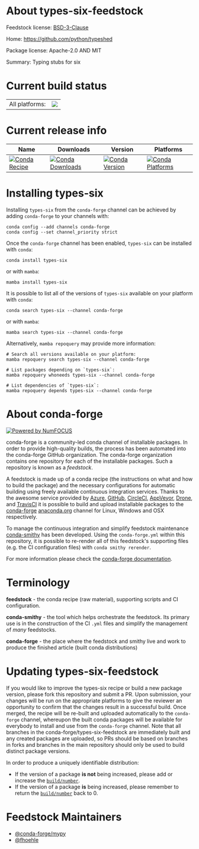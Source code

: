 About types-six-feedstock
=========================

Feedstock license: [BSD-3-Clause](https://github.com/conda-forge/types-six-feedstock/blob/main/LICENSE.txt)

Home: https://github.com/python/typeshed

Package license: Apache-2.0 AND MIT

Summary: Typing stubs for six

Current build status
====================


<table><tr><td>All platforms:</td>
    <td>
      <a href="https://dev.azure.com/conda-forge/feedstock-builds/_build/latest?definitionId=13171&branchName=main">
        <img src="https://dev.azure.com/conda-forge/feedstock-builds/_apis/build/status/types-six-feedstock?branchName=main">
      </a>
    </td>
  </tr>
</table>

Current release info
====================

| Name | Downloads | Version | Platforms |
| --- | --- | --- | --- |
| [![Conda Recipe](https://img.shields.io/badge/recipe-types--six-green.svg)](https://anaconda.org/conda-forge/types-six) | [![Conda Downloads](https://img.shields.io/conda/dn/conda-forge/types-six.svg)](https://anaconda.org/conda-forge/types-six) | [![Conda Version](https://img.shields.io/conda/vn/conda-forge/types-six.svg)](https://anaconda.org/conda-forge/types-six) | [![Conda Platforms](https://img.shields.io/conda/pn/conda-forge/types-six.svg)](https://anaconda.org/conda-forge/types-six) |

Installing types-six
====================

Installing `types-six` from the `conda-forge` channel can be achieved by adding `conda-forge` to your channels with:

```
conda config --add channels conda-forge
conda config --set channel_priority strict
```

Once the `conda-forge` channel has been enabled, `types-six` can be installed with `conda`:

```
conda install types-six
```

or with `mamba`:

```
mamba install types-six
```

It is possible to list all of the versions of `types-six` available on your platform with `conda`:

```
conda search types-six --channel conda-forge
```

or with `mamba`:

```
mamba search types-six --channel conda-forge
```

Alternatively, `mamba repoquery` may provide more information:

```
# Search all versions available on your platform:
mamba repoquery search types-six --channel conda-forge

# List packages depending on `types-six`:
mamba repoquery whoneeds types-six --channel conda-forge

# List dependencies of `types-six`:
mamba repoquery depends types-six --channel conda-forge
```


About conda-forge
=================

[![Powered by
NumFOCUS](https://img.shields.io/badge/powered%20by-NumFOCUS-orange.svg?style=flat&colorA=E1523D&colorB=007D8A)](https://numfocus.org)

conda-forge is a community-led conda channel of installable packages.
In order to provide high-quality builds, the process has been automated into the
conda-forge GitHub organization. The conda-forge organization contains one repository
for each of the installable packages. Such a repository is known as a *feedstock*.

A feedstock is made up of a conda recipe (the instructions on what and how to build
the package) and the necessary configurations for automatic building using freely
available continuous integration services. Thanks to the awesome service provided by
[Azure](https://azure.microsoft.com/en-us/services/devops/), [GitHub](https://github.com/),
[CircleCI](https://circleci.com/), [AppVeyor](https://www.appveyor.com/),
[Drone](https://cloud.drone.io/welcome), and [TravisCI](https://travis-ci.com/)
it is possible to build and upload installable packages to the
[conda-forge](https://anaconda.org/conda-forge) [anaconda.org](https://anaconda.org/)
channel for Linux, Windows and OSX respectively.

To manage the continuous integration and simplify feedstock maintenance
[conda-smithy](https://github.com/conda-forge/conda-smithy) has been developed.
Using the ``conda-forge.yml`` within this repository, it is possible to re-render all of
this feedstock's supporting files (e.g. the CI configuration files) with ``conda smithy rerender``.

For more information please check the [conda-forge documentation](https://conda-forge.org/docs/).

Terminology
===========

**feedstock** - the conda recipe (raw material), supporting scripts and CI configuration.

**conda-smithy** - the tool which helps orchestrate the feedstock.
                   Its primary use is in the construction of the CI ``.yml`` files
                   and simplify the management of *many* feedstocks.

**conda-forge** - the place where the feedstock and smithy live and work to
                  produce the finished article (built conda distributions)


Updating types-six-feedstock
============================

If you would like to improve the types-six recipe or build a new
package version, please fork this repository and submit a PR. Upon submission,
your changes will be run on the appropriate platforms to give the reviewer an
opportunity to confirm that the changes result in a successful build. Once
merged, the recipe will be re-built and uploaded automatically to the
`conda-forge` channel, whereupon the built conda packages will be available for
everybody to install and use from the `conda-forge` channel.
Note that all branches in the conda-forge/types-six-feedstock are
immediately built and any created packages are uploaded, so PRs should be based
on branches in forks and branches in the main repository should only be used to
build distinct package versions.

In order to produce a uniquely identifiable distribution:
 * If the version of a package **is not** being increased, please add or increase
   the [``build/number``](https://docs.conda.io/projects/conda-build/en/latest/resources/define-metadata.html#build-number-and-string).
 * If the version of a package **is** being increased, please remember to return
   the [``build/number``](https://docs.conda.io/projects/conda-build/en/latest/resources/define-metadata.html#build-number-and-string)
   back to 0.

Feedstock Maintainers
=====================

* [@conda-forge/mypy](https://github.com/conda-forge/mypy/)
* [@fhoehle](https://github.com/fhoehle/)


